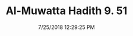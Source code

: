 ---
title        : "Al-Muwatta Hadith 9. 51"
date         : 7/25/2018 12:29:25 PM
draft        : false
type         : "hadith"
layout       : "hadith"
BookCode     : "AMH"
VolumeNumber : "9"
HadithNumber : "51"
categories  :  ["Prayer, Shortening - aunut in the Subh Prayer"]
---